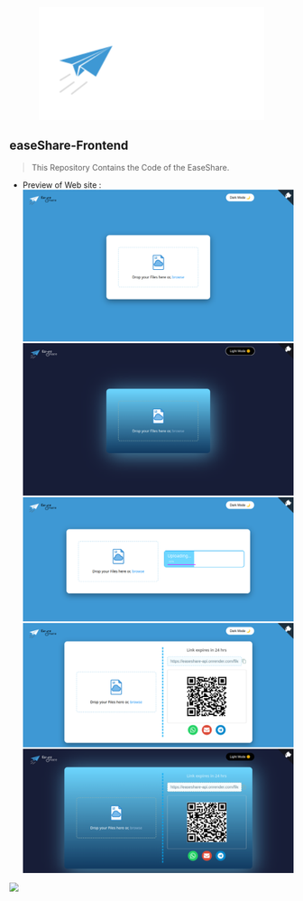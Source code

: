<div align="center" >
  <img src="https://github.com/Anandk008/easeShare-Frontend/blob/Frontend/3.svg" height="200" width="400" alt="EaseShare Logo" />
 </div>


## easeShare-Frontend
> This Repository Contains the Code of the EaseShare.

- Preview of Web site :
![alt src](https://github.com/Anandk008/easeShare-Frontend/blob/Frontend/Screenshot%20from%202023-05-28%2015-26-07.png)
![alt src](https://github.com/Anandk008/easeShare-Frontend/blob/Frontend/Screenshot%20from%202023-05-28%2015-26-16.png)
![alt src](https://github.com/Anandk008/easeShare-Frontend/blob/Frontend/Screenshot%20from%202023-05-28%2015-47-34.png)
![alt src](https://github.com/Anandk008/easeShare-Frontend/blob/Frontend/Screenshot%20from%202023-05-28%2015-48-18.png)
![alt src](https://github.com/Anandk008/easeShare-Frontend/blob/Frontend/Screenshot%20from%202023-05-28%2015-49-45.png)
 <img height="180em" src="https://github-readme-stats-eight-theta.vercel.app/api/top-langs/?username=Anandk008/easeShare-Frontend&layout=compact&langs_count=8&theme=dracula"/>
